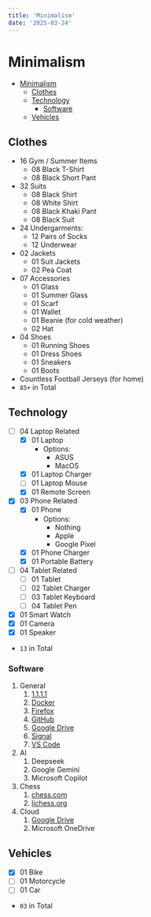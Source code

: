 ```yaml
---
title: 'Minimalism'
date: '2025-03-24'
---
```


# Minimalism

- [Minimalism](#minimalism)
  - [Clothes](#clothes)
  - [Technology](#technology)
    - [Software](#software)
  - [Vehicles](#vehicles)

## Clothes

- 16 Gym / Summer Items
  - 08 Black T-Shirt
  - 08 Black Short Pant
- 32 Suits
  - 08 Black Shirt
  - 08 White Shirt
  - 08 Black Khaki Pant
  - 08 Black Suit
- 24 Undergarments:
  - 12 Pairs of Socks
  - 12 Underwear
- 02 Jackets
  - 01 Suit Jackets
  - 02 Pea Coat
- 07 Accessories
  - 01 Glass
  - 01 Summer Glass
  - 01 Scarf
  - 01 Wallet
  - 01 Beanie (for cold weather)
  - 02 Hat
- 04 Shoes
  - 01 Running Shoes
  - 01 Dress Shoes
  - 01 Sneakers
  - 01 Boots
- Countless Football Jerseys (for home)
- `85+` in Total

## Technology

- [ ] 04 Laptop Related
  - [x] 01 Laptop
    - Options:
      - ASUS
      - MacOS
  - [x] 01 Laptop Charger
  - [ ] 01 Laptop Mouse
  - [x] 01 Remote Screen
- [x] 03 Phone Related
  - [x] 01 Phone
    - Options:
      - Nothing
      - Apple
      - Google Pixel
  - [x] 01 Phone Charger
  - [x] 01 Portable Battery
- [ ] 04 Tablet Related
  - [ ] 01 Tablet
  - [ ] 02 Tablet Charger
  - [ ] 03 Tablet Keyboard
  - [ ] 04 Tablet Pen
- [x] 01 Smart Watch
- [x] 01 Camera
- [x] 01 Speaker
- `13` in Total

### Software

1. General
   1. [1.1.1.1](https://one.one.one.one/)
   2. [Docker](https://www.docker.com/)
   3. [Firefox](https://www.mozilla.org/en-US/firefox/)
   4. [GitHub](https://github.com/)
   5. [Google Drive](https://drive.google.com)
   6. [Signal](https://signal.org/)
   7. [VS Code](https://code.visualstudio.com/)
2. AI
   1. Deepseek
   2. Google Gemini
   3. Microsoft Copilot
3. Chess
   1. [chess.com](https://www.chess.com)
   2. [lichess.org](https://lichess.org/)
4. Cloud
   1. [Google Drive](https://drive.google.com)
   2. Microsoft OneDrive

## Vehicles

- [x] 01 Bike
- [ ] 01 Motorcycle
- [ ] 01 Car
- `03` in Total
